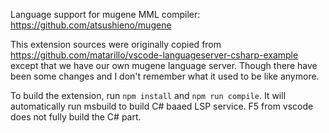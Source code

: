 Language support for mugene MML compiler: https://github.com/atsushieno/mugene

This extension sources were originally copied from https://github.com/matarillo/vscode-languageserver-csharp-example except that we have our own mugene language server.
Though there have been some changes and I don't remember what it used to be like anymore.

To build the extension, run `npm install` and `npm run compile`. It will automatically run msbuild to build C# baaed LSP service.
F5 from vscode does not fully build the C# part.

